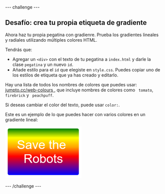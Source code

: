 \--- challenge \---

## Desafío: crea tu propia etiqueta de gradiente

Ahora haz tu propia pegatina con gradienre. Prueba los gradientes lineales y radiales utilizando múltiples colores HTML.

Tendrás que:

+ Agregar un `<div>` con el texto de tu pegatina a ` index.html ` y darle la clase `pegatina` y un nuevo ` id `.
+ Añade estilo para el `id` que elegiste en ` style.css `. Puedes copiar uno de los estilos de etiqueta que ya has creado y editarlo. 

Hay una lista de todos los nombres de colores que puedes usar: [ jumpto.cc/web-colours ](http://jumpto.cc/web-colours), que incluye nombres de colores como ` tomato`, ` firebrick ` y ` peachpuff`.

Si deseas cambiar el color del texto, puede usar `color:`.

Este es un ejemplo de lo que puedes hacer con varios colores en un gradiente lineal:

![captura de pantalla](images/stickers-save-robots.png)

\--- /challenge \---
